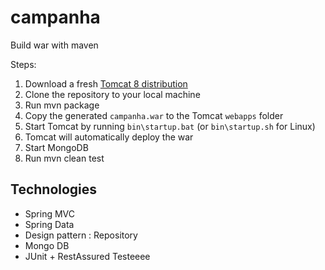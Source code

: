 # campanha
Build war with maven 

Steps:

1. Download a fresh [Tomcat 8 distribution](https://tomcat.apache.org/download-80.cgi)
2. Clone the repository to your local machine
3. Run mvn package
4. Copy the generated `campanha.war` to the Tomcat `webapps` folder
5. Start Tomcat by running `bin\startup.bat` (or `bin\startup.sh` for Linux)
6. Tomcat will automatically deploy the war
7. Start MongoDB
8. Run mvn clean test

## Technologies

- Spring MVC
- Spring Data
- Design pattern : Repository
- Mongo DB
- JUnit + RestAssured Testeeee
